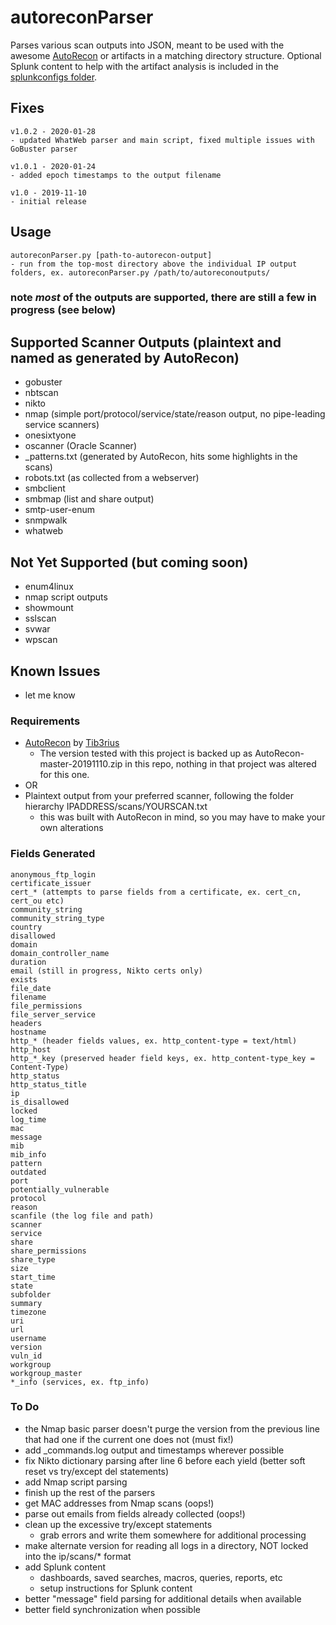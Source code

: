 # autoreconParser
Parses various scan outputs into JSON, meant to be used with the awesome [AutoRecon](https://github.com/Tib3rius/AutoRecon) or artifacts in a matching directory structure.  Optional Splunk content to help with the artifact analysis is included in the [splunkconfigs folder](https://github.com/bonifield/autoreconParser/tree/master/splunkconfigs).

## Fixes
```
v1.0.2 - 2020-01-28
- updated WhatWeb parser and main script, fixed multiple issues with GoBuster parser

v1.0.1 - 2020-01-24
- added epoch timestamps to the output filename

v1.0 - 2019-11-10
- initial release
```

## Usage
```
autoreconParser.py [path-to-autorecon-output]
- run from the top-most directory above the individual IP output folders, ex. autoreconParser.py /path/to/autoreconoutputs/
```

### note *most* of the outputs are supported, there are still a few in progress (see below)
## Supported Scanner Outputs (plaintext and named as generated by AutoRecon)
- gobuster
- nbtscan
- nikto
- nmap (simple port/protocol/service/state/reason output, no pipe-leading service scanners)
- onesixtyone
- oscanner (Oracle Scanner)
- _patterns.txt (generated by AutoRecon, hits some highlights in the scans)
- robots.txt (as collected from a webserver)
- smbclient
- smbmap (list and share output)
- smtp-user-enum
- snmpwalk
- whatweb

## Not Yet Supported (but coming soon)
- enum4linux
- nmap script outputs
- showmount
- sslscan
- svwar
- wpscan

## Known Issues
- let me know

### Requirements
- [AutoRecon](https://github.com/Tib3rius/AutoRecon) by [Tib3rius](https://github.com/Tib3rius/)
  - The version tested with this project is backed up as AutoRecon-master-20191110.zip in this repo, nothing in that project was altered for this one.
- OR
- Plaintext output from your preferred scanner, following the folder hierarchy IPADDRESS/scans/YOURSCAN.txt
	- this was built with AutoRecon in mind, so you may have to make your own alterations

### Fields Generated
```
anonymous_ftp_login
certificate_issuer
cert_* (attempts to parse fields from a certificate, ex. cert_cn, cert_ou etc)
community_string
community_string_type
country
disallowed
domain
domain_controller_name
duration
email (still in progress, Nikto certs only)
exists
file_date
filename
file_permissions
file_server_service
headers
hostname
http_* (header fields values, ex. http_content-type = text/html)
http_host
http_*_key (preserved header field keys, ex. http_content-type_key = Content-Type)
http_status
http_status_title
ip
is_disallowed
locked
log_time
mac
message
mib
mib_info
pattern
outdated
port
potentially_vulnerable
protocol
reason
scanfile (the log file and path)
scanner
service
share
share_permissions
share_type
size
start_time
state
subfolder
summary
timezone
uri
url
username
version
vuln_id
workgroup
workgroup_master
*_info (services, ex. ftp_info)
```

### To Do
- the Nmap basic parser doesn't purge the version from the previous line that had one if the current one does not (must fix!)
- add _commands.log output and timestamps wherever possible
- fix Nikto dictionary parsing after line 6 before each yield (better soft reset vs try/except del statements)
- add Nmap script parsing
- finish up the rest of the parsers
- get MAC addresses from Nmap scans (oops!)
- parse out emails from fields already collected (oops!)
- clean up the excessive try/except statements
	- grab errors and write them somewhere for additional processing
- make alternate version for reading all logs in a directory, NOT locked into the ip/scans/* format
- add Splunk content
	- dashboards, saved searches, macros, queries, reports, etc
	- setup instructions for Splunk content
- better "message" field parsing for additional details when available
- better field synchronization when possible
